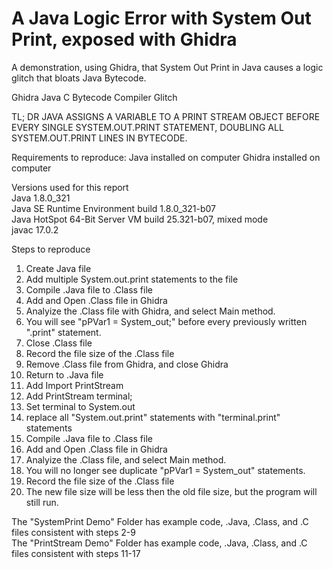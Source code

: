 # A Java Logic Error with System Out Print, exposed with Ghidra
A demonstration, using Ghidra, that System Out Print in Java causes a logic glitch that bloats Java Bytecode. 

Ghidra Java C Bytecode Compiler Glitch 

TL; DR JAVA ASSIGNS A VARIABLE TO A PRINT STREAM OBJECT BEFORE EVERY SINGLE SYSTEM.OUT.PRINT STATEMENT, DOUBLING ALL SYSTEM.OUT.PRINT LINES IN BYTECODE.

Requirements to reproduce:
Java installed on computer
Ghidra installed on computer

Versions used for this report </br>
Java 1.8.0_321 </br>
Java SE Runtime Environment build 1.8.0_321-b07 </br>
Java HotSpot 64-Bit Server VM build 25.321-b07, mixed mode </br>
javac 17.0.2 </br>

Steps to reproduce
1) Create Java file
2) Add multiple System.out.print statements to the file
3) Compile .Java file to .Class file
4) Add and Open .Class file in Ghidra
5) Analyize the .Class file with Ghidra, and select Main method.
6) You will see "pPVar1 = System_out;" before every previously written ".print" statement. 
7) Close .Class file
8) Record the file size of the .Class file
9) Remove .Class file from Ghidra, and close Ghidra
10) Return to .Java file
11) Add Import PrintStream
12) Add PrintStream terminal;
13) Set terminal to System.out
14) replace all "System.out.print" statements with "terminal.print" statements
15) Compile .Java file to .Class file
16) Add and Open .Class file in Ghidra
17) Analyize the .Class file, and select Main method.
18) You will no longer see duplicate "pPVar1 = System_out" statements.
19) Record the file size of the .Class file
20) The new file size will be less then the old file size, but the program will still run.

The "SystemPrint Demo" Folder has example code, .Java, .Class, and .C files consistent with steps 2-9 </br>
The "PrintStream Demo" Folder has example code, .Java, .Class, and .C files consistent with steps 11-17 </br>
